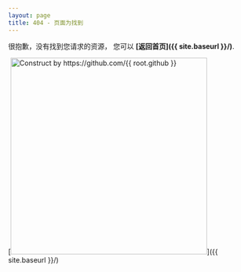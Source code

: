 ```yaml
---
layout: page
title: 404 - 页面为找到
---
```


很抱歉，没有找到您请求的资源， 您可以 **[返回首页]({{ site.baseurl }}/)**.

[<img src="http://oc34tply2.bkt.clouddn.com/404.jpg" alt="Construct by https://github.com/{{ root.github }}" style="width: 400px;"/>]({{ site.baseurl }}/)
